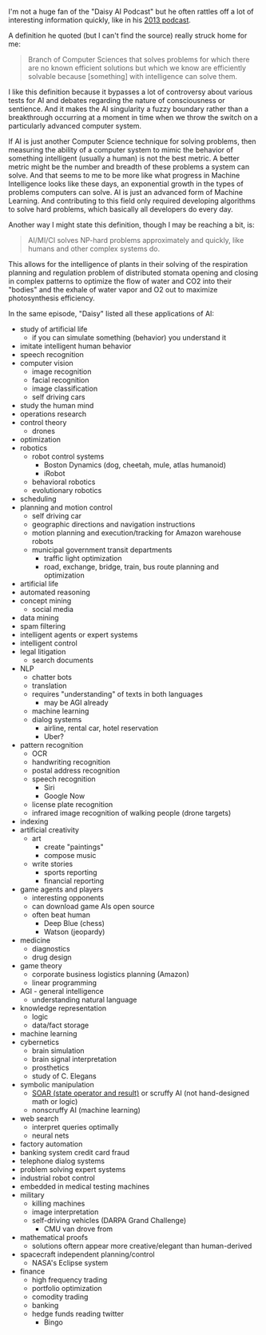 I'm not a huge fan of the "Daisy AI Podcast" but he often rattles off a lot of interesting information quickly, like in his [2013 podcast](https://daisypodcast.wordpress.com/2013/12/31/artificial-intelligence-introduction-podcast-1/).

A definition he quoted (but I can't find the source) really struck home for me:

  > Branch of Computer Sciences that solves problems for which there are no known efficient solutions but which we know are efficiently solvable because [something] with intelligence can solve them.

I like this definition because it bypasses a lot of controversy about various tests for AI and debates regarding the nature of consciousness or sentience. And it makes the AI singularity a fuzzy boundary rather than a breakthrough occurring at a moment in time when we throw the switch on a particularly advanced computer system.

If AI is just another Computer Science technique for solving problems, then measuring the ability of a computer system to mimic the behavior of something intelligent (usually a human) is not the best metric. A better metric might be the number and breadth of these problems a system can solve. And that seems to me to be more like what progress in Machine Intelligence looks like these days, an exponential growth in the types of problems computers can solve. AI is just an advanced form of Machine Learning. And contributing to this field only required developing algorithms to solve hard problems, which basically all developers do every day.

Another way I might state this definition, though I may be reaching a bit, is:

  > AI/MI/CI solves NP-hard problems approximately and quickly, like humans and other complex systems do.

This allows for the intelligence of plants in their solving of the respiration planning and regulation problem of distributed stomata opening and closing in complex patterns to optimize the flow of water and CO2 into their "bodies" and the exhale of water vapor and O2 out to maximize photosynthesis efficiency.

In the same episode, "Daisy" listed all these applications of AI:

- study of artificial life
  - if you can simulate something (behavior) you understand it
- imitate intelligent human behavior
- speech recognition
- computer vision
  - image recognition
  - facial recognition
  - image classification
  - self driving cars
- study the human mind
- operations research
- control theory
  - drones
- optimization
- robotics
  - robot control systems
    - Boston Dynamics (dog, cheetah, mule, atlas humanoid)
    - iRobot
  - behavioral robotics
  - evolutionary robotics
- scheduling
- planning and motion control
  - self driving car
  - geographic directions and navigation instructions
  - motion planning and execution/tracking for Amazon warehouse robots
  - municipal government transit departments
    - traffic light optimization
    - road, exchange, bridge, train, bus route planning and optimization
- artificial life
- automated reasoning
- concept mining
  - social media
- data mining
- spam filtering
- intelligent agents or expert systems
- intelligent control
- legal litigation
  - search documents
- NLP
  - chatter bots
  - translation
  - requires "understanding" of texts in both languages
    - may be AGI already
  - machine learning
  - dialog systems
    - airline, rental car, hotel reservation
    - Uber?
- pattern recognition
  - OCR
  - handwriting recognition
  - postal address recognition
  - speech recognition
    - Siri
    - Google Now
  - license plate recognition
  - infrared image recognition of walking people (drone targets)
- indexing
- artificial creativity
  - art
    - create "paintings"
    - compose music
  - write stories
    - sports reporting
    - financial reporting
- game agents and players
  - interesting opponents
  - can download game AIs open source
  - often beat human
    - Deep Blue (chess)
    - Watson (jeopardy)
- medicine
  - diagnostics
  - drug design
- game theory
  - corporate business logistics planning (Amazon)
  - linear programming
- AGI - general intelligence
  - understanding natural language
- knowledge representation
  - logic
  - data/fact storage
- machine learning
- cybernetics
  - brain simulation
  - brain signal interpretation
  - prosthetics
  - study of C. Elegans
- symbolic manipulation
  - [SOAR (state operator and result)](https://en.wikipedia.org/wiki/Soar_(cognitive_architecture)) or scruffy AI (not hand-designed math or logic)
  - nonscruffy AI (machine learning)
- web search
  - interpret queries optimally
  - neural nets
- factory automation
- banking system credit card fraud
- telephone dialog systems
- problem solving expert systems
- industrial robot control
- embedded in medical testing machines
- military
  - killing machines
  - image interpretation
  - self-driving vehicles (DARPA Grand Challenge)
    - CMU van drove from
- mathematical proofs
  - solutions oftern appear more creative/elegant than human-derived
- spacecraft independent planning/control
  - NASA's Eclipse system
- finance
  - high frequency trading
  - portfolio optimization
  - comodity trading
  - banking
  - hedge funds reading twitter
    - Bingo
